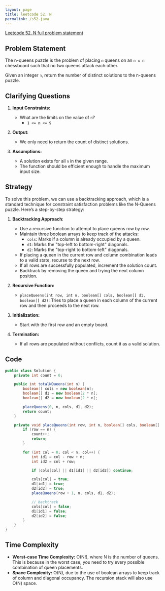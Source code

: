 ```yaml
---
layout: page
title: leetcode 52. N
permalink: /s52-java
---
```

[Leetcode 52. N full problem statement](https://algoadvance.github.io/algoadvance/l52)
## Problem Statement

The n-queens puzzle is the problem of placing `n` queens on an `n x n` chessboard such that no two queens attack each other.

Given an integer `n`, return the number of distinct solutions to the n-queens puzzle.

## Clarifying Questions

1. **Input Constraints:**
   - What are the limits on the value of `n`?
     - `1 <= n <= 9`
     
2. **Output:**
   - We only need to return the count of distinct solutions.
   
3. **Assumptions:**
   - A solution exists for all `n` in the given range.
   - The function should be efficient enough to handle the maximum input size.

## Strategy

To solve this problem, we can use a backtracking approach, which is a standard technique for constraint satisfaction problems like the N-Queens puzzle. Here’s a step-by-step strategy:

1. **Backtracking Approach:**
   - Use a recursive function to attempt to place queens row by row.
   - Maintain three boolean arrays to keep track of the attacks:
     - `cols`: Marks if a column is already occupied by a queen.
     - `d1`: Marks the "top-left to bottom-right" diagonals.
     - `d2`: Marks the "top-right to bottom-left" diagonals.
   - If placing a queen in the current row and column combination leads to a valid state, recurse to the next row.
   - If all rows are successfully populated, increment the solution count.
   - Backtrack by removing the queen and trying the next column position.

2. **Recursive Function:**
   - `placeQueens(int row, int n, boolean[] cols, boolean[] d1, boolean[] d2)`: Tries to place a queen in each column of the current row and then proceeds to the next row.

3. **Initialization:**
   - Start with the first row and an empty board.

4. **Termination:**
   - If all rows are populated without conflicts, count it as a valid solution.

## Code

```java
public class Solution {
    private int count = 0;

    public int totalNQueens(int n) {
        boolean[] cols = new boolean[n];
        boolean[] d1 = new boolean[2 * n];
        boolean[] d2 = new boolean[2 * n];

        placeQueens(0, n, cols, d1, d2);
        return count;
    }

    private void placeQueens(int row, int n, boolean[] cols, boolean[] d1, boolean[] d2) {
        if (row == n) {
            count++;
            return;
        }

        for (int col = 0; col < n; col++) {
            int id1 = col - row + n;
            int id2 = col + row;

            if (cols[col] || d1[id1] || d2[id2]) continue;

            cols[col] = true;
            d1[id1] = true;
            d2[id2] = true;
            placeQueens(row + 1, n, cols, d1, d2);

            // backtrack
            cols[col] = false;
            d1[id1] = false;
            d2[id2] = false;
        }
    }
}
```

## Time Complexity

- **Worst-case Time Complexity:** O(N!), where N is the number of queens. This is because in the worst case, you need to try every possible combination of queen placements.
- **Space Complexity:** O(N), due to the use of boolean arrays to keep track of column and diagonal occupancy. The recursion stack will also use O(N) space.